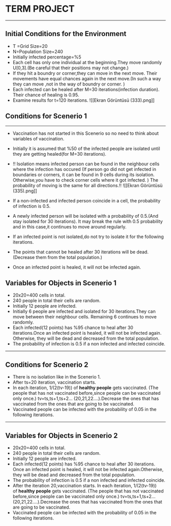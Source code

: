 # TERM PROJECT
---
## Initial Conditions for the Environment
- T =Grid Size=20
- N=Population Size=240
- Initially infected percentage=%5
- Each cell has only one individual at the beginning.They move randomly U[0,3].(Be careful that their positions may not change.) 
- If they hit a boundry or corner,they can move in the next move. Their movements have equal chances again in the next move.(In such a way they can move ,not in the way of boundry or corner. )
- Each infected can be healed after M=30 iterations(infection duration). Their chance of healing is 0.95.
- Examine results for t=120 iterations.
![[Ekran Görüntüsü (333).png]]
## Conditions for Scenerio 1
----
- Vaccination has not started in this Scenerio so no need to think about variables of vaccination.
- Initially it is assumed that %50 of the infected people are isolated until they are getting healed(for M=30 iterations).
- !! Isolation means infected person can be found in the neighbour cells where the infection has occured (If person go did not get infected in boundaries or corners, it can be found in 9 cells during its isolation. Otherwise,you have to check corner cells where it got infected. ) The probability of moving is the same for all directions.!!
![[Ekran Görüntüsü (335).png]]

- If a non-infected and infected person coincide in a cell, the probability of infection is 0.5.
- A newly infected person will be isolated with a probability of 0.5.(And stay isolated for 30 iterations). It may break the rule with 0.5 probability and in this case,it continues to move around regularly.
- If an infected point is not isolated,do not try to isolate it for the following iterations.
- The points that cannot be healed after 30 iterations will be dead.(Decrease them from the total population.)
- Once an infected point is healed, it will not be infected again.

## Variables for Objects in Scenerio 1
- 20x20=400 cells in total.
- 240 people in total their cells are random.
- Initially 12 people are infected.
- Initially 6 people are infected and isolated for 30 iterations.They can move between their neighbour cells. Remaining 6 continues to move randomly.
- Each infected(12 points) has %95 chance to heal after 30 iterations.Once an infected point is healed, it will not be infected again. Otherwise, they will be dead and decreased from the total population.
- The probability of infection is 0.5 if a non infected and infected coincide.


------
## Conditions for Scenerio 2
- There is no isolation like in the Scenerio 1.
- After ts=20 iteration, vaccination starts.
-  In each iteration, 1/(2(tv-19)) of **healthy people** gets vaccinated. (The people that has not vaccinated before,since people can be vaccinated only once.) tv=ts,ts+1,ts+2... (20,21,22....).Decrease the ones that has vaccinated from the ones that are going to be vaccinated.
- Vaccinated people can be infected with the probability of 0.05 in the following iterations.


-----

## Variables for Objects in Scenerio 2
- 20x20=400 cells in total.
- 240 people in total their cells are random.
- Initially 12 people are infected.
- Each infected(12 points) has %95 chance to heal after 30 iterations. Once an infected point is healed, it will not be infected again.Otherwise, they will be dead and decreased from the total population.
- The probability of infection is 0.5 if a non infected and infected coincide.
- After the iteration 20,vaccination starts. In each iteration, 1/(2(tv-19)) of **healthy people** gets vaccinated. (The people that has not vaccinated before,since people can be vaccinated only once.) tv=ts,ts+1,ts+2... (20,21,22....).Decrease the ones that has vaccinated from the ones that are going to be vaccinated.
- Vaccinated people can be infected with the probability of 0.05 in the following iterations.


